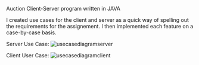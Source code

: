Auction Client-Server program written in JAVA

I created use cases for the client and server as a quick way of spelling out the requirements for the assignement.
I then implemented each feature on a case-by-case basis.

Server Use Case:
![usecasediagramserver](https://cloud.githubusercontent.com/assets/6611206/20457117/53855fbe-ae7c-11e6-996c-ca8eeb5ce8f4.jpg)

Client User Case:
![usecasediagramclient](https://cloud.githubusercontent.com/assets/6611206/20457118/57fbd58c-ae7c-11e6-8118-ce33e31242f7.jpg)
